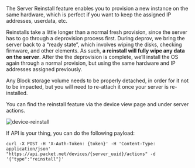 <!-- <meta>
{
    "title":"Reinstall",
    "description":"Learn more about reinstalling a server at Packet!",
    "tag":["Reinstall", "Server"],
    "seo-title": "Reinstall - Packet Developer Docs",
    "seo-description": "Learn more about reinstalling a server at Packet!",
    "og-title": "Reinstall",
    "og-description": "Learn more about reinstalling a server at Packet!",
    "og-image": "/images/packet-product-docs.png"
}
</meta> -->


The Server Reinstall feature enables you to provision a new instance on the same hardware, which is perfect if you want to keep the assigned IP addresses, userdata, etc.

Reinstalls take a little longer than a normal fresh provision, since the server has to go through a deprovision process first. During deprov, we bring the server back to a “ready state”, which involves wiping the disks, checking firmware, and other elements. As such, **a reinstall will fully wipe any data on the server**. After the the deprovision is complete, we’ll install the OS again through a normal provision, but using the same hardware and IP addresses assigned previously.

Any Block storage volume needs to be properly detached, in order for it not to be impacted, but you will need to re-attach it once your server is re-installed.

You can find the reinstall feature via the device view page and under server actions.

![device-reinstall](/images/device-reinstall/device-reinstall.png)


If API is your thing, you can do the following payload:

```
curl -X POST -H 'X-Auth-Token: {token}' -H 'Content-Type: application/json' "https://api.packet.net/devices/{server_uuid}/actions" -d '{"type":"reinstall"}'
```
